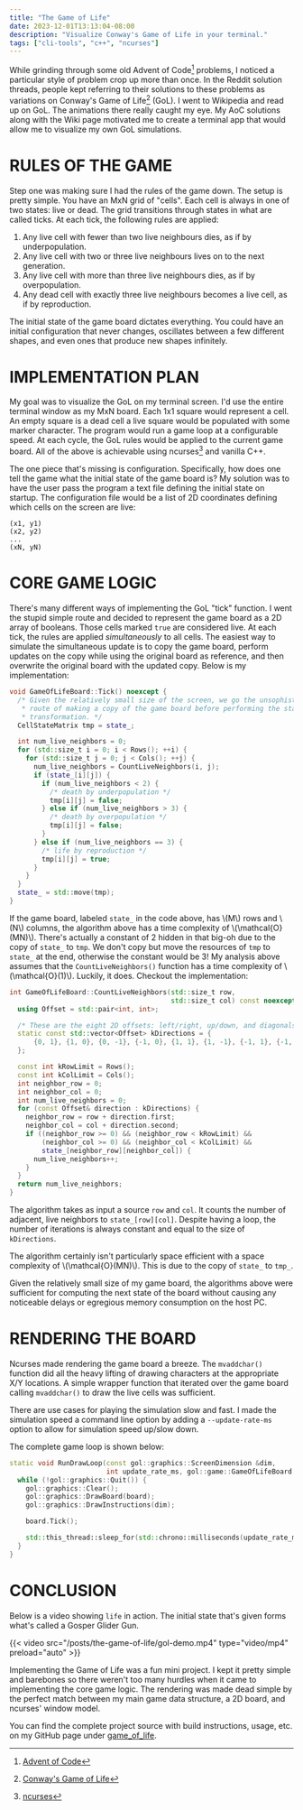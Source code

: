 ```yaml
---
title: "The Game of Life"
date: 2023-12-01T13:13:04-08:00
description: "Visualize Conway's Game of Life in your terminal."
tags: ["cli-tools", "c++", "ncurses"]
---
```


While grinding through some old Advent of Code[^1] problems, I noticed a
particular style of problem crop up more than once. In the Reddit solution
threads, people kept referring to their solutions to these problems as
variations on Conway's Game of Life[^2] (GoL). I went to Wikipedia and read up
on GoL. The animations there really caught my eye. My AoC solutions along with
the Wiki page motivated me to create a terminal app that would allow me to
visualize my own GoL simulations.

# RULES OF THE GAME 

Step one was making sure I had the rules of the game down. The setup is pretty
simple. You have an MxN grid of "cells". Each cell is always in one of two
states: live or dead. The grid transitions through states in what are called
ticks. At each tick, the following rules are applied: 

1. Any live cell with fewer than two live neighbours dies, as if by
   underpopulation.
2. Any live cell with two or three live neighbours lives on to the next
   generation.
3. Any live cell with more than three live neighbours dies, as if by
   overpopulation.
4. Any dead cell with exactly three live neighbours becomes a live cell, as if
   by reproduction.

The initial state of the game board dictates everything. You could have an
initial configuration that never changes, oscillates between a few different
shapes, and even ones that produce new shapes infinitely.

# IMPLEMENTATION PLAN

My goal was to visualize the GoL on my terminal screen. I'd use the entire
terminal window as my MxN board. Each 1x1 square would represent a cell. An
empty square is a dead cell a live square would be populated with some marker
character. The program would run a game loop at a configurable speed. At each
cycle, the GoL rules would be applied to the current game board. All of the
above is achievable using ncurses[^3] and vanilla C++.

The one piece that's missing is configuration. Specifically, how does one tell
the game what the initial state of the game board is? My solution was to have
the user pass the program a text file defining the initial state on startup. The
configuration file would be a list of 2D coordinates defining which cells on the
screen are live:

```text
(x1, y1)
(x2, y2)
...
(xN, yN)
```

# CORE GAME LOGIC

There's many different ways of implementing the GoL "tick" function. I went the
stupid simple route and decided to represent the game board as a 2D array of
booleans. Those cells marked `true` are considered live. At each tick, the rules
are applied *simultaneously* to all cells. The easiest way to simulate the
simultaneous update is to copy the game board, perform updates on the copy while
using the original board as reference, and then overwrite the original board
with the updated copy. Below is my implementation:

```cpp
void GameOfLifeBoard::Tick() noexcept {
  /* Given the relatively small size of the screen, we go the unsophisticated
   * route of making a copy of the game board before performing the state
   * transformation. */
  CellStateMatrix tmp = state_;

  int num_live_neighbors = 0;
  for (std::size_t i = 0; i < Rows(); ++i) {
    for (std::size_t j = 0; j < Cols(); ++j) {
      num_live_neighbors = CountLiveNeighbors(i, j);
      if (state_[i][j]) {
        if (num_live_neighbors < 2) {
          /* death by underpopulation */
          tmp[i][j] = false;
        } else if (num_live_neighbors > 3) {
          /* death by overpopulation */
          tmp[i][j] = false;
        }
      } else if (num_live_neighbors == 3) {
        /* life by reproduction */
        tmp[i][j] = true;
      }
    }
  }
  state_ = std::move(tmp);
}
```

If the game board, labeled `state_` in the code above, has \\(M\\) rows and
\\(N\\) columns, the algorithm above has a time complexity of
\\(\mathcal{O}(MN)\\). There's actually a constant of 2 hidden in that big-oh
due to the copy of `state_` to `tmp`. We don't copy but move the resources of
`tmp` to `state_` at the end, otherwise the constant would be 3! My analysis
above assumes that the `CountLiveNeighbors()` function has a time complexity of
\\(\mathcal{O}(1)\\). Luckily, it does. Checkout the implementation:

```cpp
int GameOfLifeBoard::CountLiveNeighbors(std::size_t row,
                                        std::size_t col) const noexcept {
  using Offset = std::pair<int, int>;

  /* These are the eight 2D offsets: left/right, up/down, and diagonals. */
  static const std::vector<Offset> kDirections = {
      {0, 1}, {1, 0}, {0, -1}, {-1, 0}, {1, 1}, {1, -1}, {-1, 1}, {-1, -1},
  };

  const int kRowLimit = Rows();
  const int kColLimit = Cols();
  int neighbor_row = 0;
  int neighbor_col = 0;
  int num_live_neighbors = 0;
  for (const Offset& direction : kDirections) {
    neighbor_row = row + direction.first;
    neighbor_col = col + direction.second;
    if ((neighbor_row >= 0) && (neighbor_row < kRowLimit) &&
        (neighbor_col >= 0) && (neighbor_col < kColLimit) &&
        state_[neighbor_row][neighbor_col]) {
      num_live_neighbors++;
    }
  }
  return num_live_neighbors;
}
```

The algorithm takes as input a source `row` and `col`. It counts the number of
adjacent, live neighbors to `state_[row][col]`. Despite having a loop, the
number of iterations is always constant and equal to the size of `kDirections`.

The algorithm certainly isn't particularly space efficient with a space
complexity of \\(\mathcal{O}(MN)\\). This is due to the copy of `state_` to
`tmp_`.

Given the relatively small size of my game board, the algorithms above were
sufficient for computing the next state of the board without causing any
noticeable delays or egregious memory consumption on the host PC.

# RENDERING THE BOARD 

Ncurses made rendering the game board a breeze. The `mvaddchar()` function did
all the heavy lifting of drawing characters at the appropriate X/Y locations. A
simple wrapper function that iterated over the game board calling `mvaddchar()`
to draw the live cells was sufficient.

There are use cases for playing the simulation slow and fast. I made the
simulation speed a command line option by adding a `--update-rate-ms` option to
allow for simulation speed up/slow down. 

The complete game loop is shown below:

```cpp
static void RunDrawLoop(const gol::graphics::ScreenDimension &dim,
                        int update_rate_ms, gol::game::GameOfLifeBoard &board) {
  while (!gol::graphics::Quit()) {
    gol::graphics::Clear();
    gol::graphics::DrawBoard(board);
    gol::graphics::DrawInstructions(dim);

    board.Tick();

    std::this_thread::sleep_for(std::chrono::milliseconds(update_rate_ms));
  }
}
```

# CONCLUSION

Below is a video showing `life` in action. The initial state that's given forms
what's called a Gosper Glider Gun.

{{< video src="/posts/the-game-of-life/gol-demo.mp4" type="video/mp4" preload="auto" >}}<br>

Implementing the Game of Life was a fun mini project. I kept it pretty simple
and barebones so there weren't too many hurdles when it came to implementing the
core game logic. The rendering was made dead simple by the perfect match between
my main game data structure, a 2D board, and ncurses' window model.

You can find the complete project source with build instructions, usage, etc. on
my GitHub page under [game_of_life][4].

[1]: https://adventofcode.com/
[2]: https://en.wikipedia.org/wiki/Conway%27s_Game_of_Life
[3]: https://en.wikipedia.org/wiki/Ncurses
[4]: https://github.com/ivan-guerra/game_of_life

[^1]: [Advent of Code][1]
[^2]: [Conway's Game of Life][2]
[^3]: [ncurses][3]
